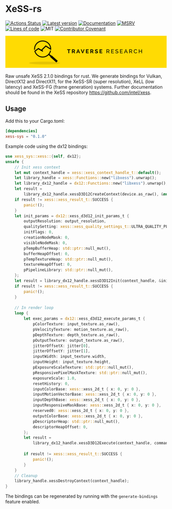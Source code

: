 # XeSS-rs

[![Actions Status](https://github.com/Traverse-Research/xess-rs/actions/workflows/ci.yml/badge.svg)](https://github.com/Traverse-Research/xess-rs/actions)
[![Latest version](https://img.shields.io/crates/v/xess-sys.svg?logo=rust)](https://crates.io/crates/xess-sys)
[![Documentation](https://docs.rs/xess-sys/badge.svg)](https://docs.rs/xess-sys)
[![MSRV](https://img.shields.io/badge/rustc-1.74.0+-ab6000.svg)](https://blog.rust-lang.org/2023/11/16/Rust-1.74.0.html)
[![Lines of code](https://tokei.rs/b1/github/Traverse-Research/xess-rs)](https://github.com/Traverse-Research/xess-rs)
![MIT](https://img.shields.io/badge/license-MIT-blue.svg)
[![Contributor Covenant](https://img.shields.io/badge/contributor%20covenant-v1.4%20adopted-ff69b4.svg)](./CODE_OF_CONDUCT.md)

[![Banner](banner.png)](https://traverseresearch.nl)

Raw unsafe XeSS 2.1.0 bindings for rust. We generate bindings for Vulkan, DirectX12 and DirectX11, for the XeSS-SR (super resolution), XeLL (low latency) and XeSS-FG (frame generation) systems. Further documentation should be found in the XeSS repository https://github.com/intel/xess.

## Usage

Add this to your Cargo.toml:

```toml
[dependencies]
xess-sys = "0.1.0"
```

Example code using the dx12 bindings:

```rust
use xess_sys::xess::{self, dx12};
unsafe {
    // Init xess context
    let mut context_handle = xess::xess_context_handle_t::default();
    let library_handle = xess::Functions::new("libxess").unwrap();
    let library_dx12_handle = dx12::Functions::new("libxess").unwrap();
    let result =
        library_dx12_handle.xessD3D12CreateContext(device.as_raw(), &mut context_handle);
    if result != xess::xess_result_t::SUCCESS {
        panic!();
    }
    let init_params = dx12::xess_d3d12_init_params_t {
        outputResolution: output_resolution,
        qualitySetting: xess::xess_quality_settings_t::ULTRA_QUALITY_PLUS,
        initFlags: 0,
        creationNodeMask: 0,
        visibleNodeMask: 0,
        pTempBufferHeap: std::ptr::null_mut(),
        bufferHeapOffset: 0,
        pTempTextureHeap: std::ptr::null_mut(),
        textureHeapOffset: 0,
        pPipelineLibrary: std::ptr::null_mut(),
    };
    let result = library_dx12_handle.xessD3D12Init(context_handle, &init_params);
    if result != xess::xess_result_t::SUCCESS {
        panic!();
    }

    // In render loop
    loop {
        let exec_params = dx12::xess_d3d12_execute_params_t {
            pColorTexture: input_texture.as_raw(),
            pVelocityTexture: motion_texture.as_raw(),
            pDepthTexture: depth_texture.as_raw(),
            pOutputTexture: output_texture.as_raw(),
            jitterOffsetX: jitter[0],
            jitterOffsetY: jitter[1],
            inputWidth: input_texture.width,
            inputHeight: input_texture.height,
            pExposureScaleTexture: std::ptr::null_mut(),
            pResponsivePixelMaskTexture: std::ptr::null_mut(),
            exposureScale: 1.0,
            resetHistory: 0,
            inputColorBase: xess::xess_2d_t { x: 0, y: 0 },
            inputMotionVectorBase: xess::xess_2d_t { x: 0, y: 0 },
            inputDepthBase: xess::xess_2d_t { x: 0, y: 0 },
            inputResponsiveMaskBase: xess::xess_2d_t { x: 0, y: 0 },
            reserved0: xess::xess_2d_t { x: 0, y: 0 },
            outputColorBase: xess::xess_2d_t { x: 0, y: 0 },
            pDescriptorHeap: std::ptr::null_mut(),
            descriptorHeapOffset: 0,
        };
        let result =
            library_dx12_handle.xessD3D12Execute(context_handle, command_list, &exec_params);

        if result != xess::xess_result_t::SUCCESS {
            panic!();
        }
    }
    // Cleanup
    library_handle.xessDestroyContext(context_handle);
}
```
The bindings can be regenerated by running with the `generate-bindings` feature enabled.

